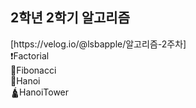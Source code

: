 <h2>2학년 2학기 알고리즘</h2>
</hr>
[https://velog.io/@lsbapple/알고리즘-2주차]
<detail>
  <summary>
    ❗Factorial
  </summary>
  
</detail>
<detail>
  <summary>
    🐌Fibonacci
  </summary>
</detail>

<detail>
  <summary>
    🎢Hanoi
  </summary>
</detail>

<detail>
  <summary>
    🛕HanoiTower
  </summary>
</detail>
